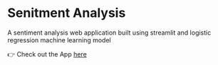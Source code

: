 # Senitment Analysis

A sentiment analysis web application built using streamlit and logistic regression machine learning model

👉 Check out the App [here](https://sentimentanalysispr.streamlit.app/)
